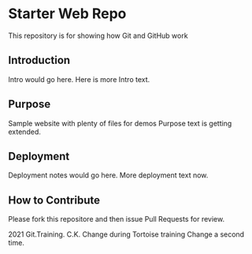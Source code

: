 # Starter Web Repo

This repository is for showing how Git and GitHub work

## Introduction

Intro would go here.
Here is more Intro text.

## Purpose

Sample website with plenty of files for demos
Purpose text is getting extended.

## Deployment

Deployment notes would go here.
More deployment text now.

## How to Contribute

Please fork this repositore and then issue Pull Requests for review.

2021 Git.Training. C.K. 
Change during Tortoise training
Change a second time.


